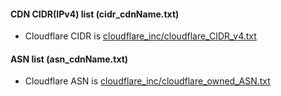 #### CDN CIDR(IPv4) list  (cidr_cdnName.txt)

- Cloudflare CIDR is [cloudflare_inc/cloudflare_CIDR_v4.txt](../../cloudflare_inc/cloudflare_CIDR_v4.txt)

#### ASN list  (asn_cdnName.txt)

- Cloudflare ASN is [cloudflare_inc/cloudflare_owned_ASN.txt](../../cloudflare_inc/cloudflare_owned_ASN.txt)